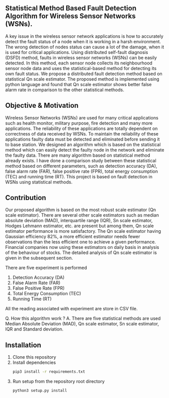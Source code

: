 ## Statistical Method Based Fault Detection Algorithm for Wireless Sensor Networks (WSNs).
A key issue in the wireless sensor network applications is how to accurately detect the fault status of a node when it is working in a harsh environment. The wrong detection of nodes status can cause a lot of the damage, when it is used for critical applications. Using distributed self-fault diagnosis (DSFD) method, faults in wireless sensor networks (WSNs) can be easily detected. In this method, each sensor node collects its neighbourhood sensor node data and uses the statistical-based
method for detecting its own fault status. We propose a distributed fault detection method based on statistical Qn scale estimator. The proposed method is implemented using python language and found that Qn scale estimator shows better false alarm rate in comparison to the other statistical methods.

## Objective & Motivation
Wireless Sensor Networks (WSNs) are used for many critical applications such as health monitor, military purpose, fire detection and many more applications. The reliability of these applications are totally dependent on correctness of
data received by WSNs. To maintain the reliability of these applications faulty data must be detected and eliminated before sending it to base station. We designed an algorithm which is based on the statistical method which can easily detect the faulty node in the network and eliminate the faulty data. There are many algorithm based on statistical method already exists. I have done a comparison study between these statistical method based on different parameters, such as detection accuracy (DA), false alarm rate (FAR), false positive rate (FPR), total energy consumption (TEC) and running time (RT). This project is based on fault detection in WSNs using statistical methods.

## Contribution
Our proposed algorithm is based on the most robust scale estimator (Qn scale estimator). There are several other scale estimators such as median absolute deviation (MAD), interquartile range (IQR), Sn scale estimator, Hodges Lehmann estimator, etc. are present but among them, Qn scale estimator performance is more satisfactory. The Qn scale estimator having Gaussian efficiency 82%, a more efficient estimator needs fewer observations than the less efficient one to achieve a given performance. Financial companies now using these estimators on daily basis in analysis of the behaviour of stocks. The detailed analysis of Qn scale estimator is given in the subsequent section.

There are five experiment is performed 
1. Detection Accuracy (DA)
2. False Alarm Rate (FAR)
3. False Positive Rate (FPR)
4. Total Energy Consumption (TEC)
5. Running Time (RT)
 
All the reading associated with experiment are store in CSV file.

Q. How this algorithm work ?
A. There are five statistical methods are used Median Absolute Deviation (MAD), Qn scale estimator, Sn scale estimator, IQR and Standard deviation.

## Installation
1. Clone this repository
2. Install dependencies
   ```bash
   pip3 install -r requirements.txt
   ```
3. Run setup from the repository root directory
    ```bash
    python3 setup.py install
    ``` 
